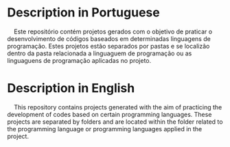 # Description in Portuguese

&nbsp;&nbsp;&nbsp; Este repositório contém projetos gerados com o objetivo de praticar o desenvolvimento de códigos baseados em determinadas linguagens de programação. Estes projetos estão separados por pastas e se localizão dentro da pasta relacionada a linguaguem de programação ou as linguaguens de programação aplicadas no projeto.

# Description in English

&nbsp;&nbsp;&nbsp; This repository contains projects generated with the aim of practicing the development of codes based on certain programming languages. These projects are separated by folders and are located within the folder related to the programming language or programming languages applied in the project.
